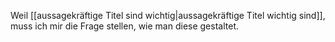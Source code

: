 Weil [[aussagekräftige Titel sind wichtig|aussagekräftige Titel wichtig sind]], muss ich mir die Frage stellen, wie man diese gestaltet.